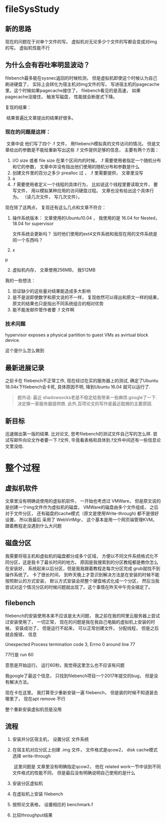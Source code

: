 # fileSysStudy


## 新的思路
现在的问题在于对单个文件的写。
虚拟机对无论多少个文件的写都会变成对img的写。
虚拟机性能不行




## 为什么会有吞吐率明显波动？
filebench最多能在sysnec返回的时候检测， 但是虚拟机即使这个时候认为自己刷进硬盘了， 实际上会转化为宿主机对img文件的写， 写进宿主机的pagecache里。这个时候如果pagecache接住了， filebench看见的是高速， 如果pagecache没接住， 触发写磁盘， 性能就会断崖式下降。




复现的结果： 

​	结果普遍比文章提出的结果好很多。 





### 现在的问题是这样：

​	文章中说 他们写了四个 .f 文件， 用filebench模拟真的文件访问的情况。 但是文章给出的参数是不能给重新写出这些 .f 文件提供足够的信息， 主要有两个方面： 

1. I/O size 或者 file size 在某个区间内的时候， .f 需要使用者指定一个随机分布和它的参数， 文章中并没有指出他们使用的随机分布和参数是什么
2. 创建文件里的百分之多少 prealloc 过 ， .f 里需要提供， 文章里没写
3. a
4. .f 需要使用者定义一个线程的具体行为， 比如说这个线程里要读取文件， 要写文件， 用以模拟某种应用的访问硬盘过程。 文章也没有给出这个具体行为。 （读几次文件， 写几次文件）。 



现在除了这两点， 复现还有这么几点和文章不符合： 

1. 操作系统版本： 文章使用的Ubuntu10.04 ， 我使用的是 16.04 for Nested， 18.04 for supervisor

   文件系统会更新吗？ 当时他们使用的ext4文件系统和我现在用的文件系统是同一个东西吗？ 

2. x

p

2. 虚拟机内存， 文章使用256MB， 我512MB



我的一些想法： 

1. 验证缺少的这些量对结果能造成多大影响
2. 是不是说即使数字和原文说的不一样， 复现依然可以得出和原文一样的结果， 原文的结果也只是指出不同系统组合的相对优势
3. 能不能发邮件管作者要 .f 文件啊



### 技术问题

hypervisor exposes a physical partition to guest VMs as avirtual block device.

这个是什么怎么做到



## 最新进展记录
之前卡在 filebench不正常工作, 现在经过在买的服务器上的测试, 确定了Ubuntu 18.04x下filebench会卡死, 具体原因不明, 降到Ubuntu 16.04 就可以运行了.
> 题外话: 最近 shadowsocks老是不稳定给我带来一些麻烦.google了一下. 决定换一家服务器提供商. 此外,百项论文的写作是最近耽搁的主要原因.
## 新目标
迅速做出第一版的结果. 比对论文, 思考filebench的测试文件自己写的怎么样. 尝试写邮件向论文作者要一下.f文件, 毕竟看表格和具体到.f文件中间还有一些信息论文里没给.


# 整个过程







## 虚拟机软件

文章里没有明确说使用的虚拟机软件， 一开始也考虑过 VMWare， 但是原文说的是创建一个img文件作为虚拟机的磁盘， VMWare的磁盘由多个文件组成， 之后对于文件分区， 还有磁盘的cache模式（原文是使用Write-through) 都不是很好设置， 所以我最后 采用了 WebVirtMgr， 这个基本是用一个网页端管理KVM。 跟着教程走没遇到什么大问题



## 磁盘分区

我需要将宿主机和虚拟机的磁盘都分成多个区域， 方便以不同文件系统格式化不同分区，这是我卡了最长时间的地方。 原因是我搜索到的分区教程都是教你怎么在安装好， 系统起来以后分区，但是我我跟着教程走每次分区完成 grub就找不到操作系统了。 卡了很长时间， 到昨天晚上才意识到解决方法是在安装的时候不能按照默认的方式安装， 默认方式安装会把整个硬盘格式化成一个分区， 然后当我尝试对这个情况分区的时候问题就出现了。这个事情在昨天中午完全搞定了。 



## filebench

filebench的安装使用本来不应该是太大问题， 我之前在我的阿里云服务器上尝试过安装使用了， 一切正常， 现在的问题是我在我自己电脑的虚拟机上安装的时候， 安装成功了， 但是运行不起来， 可以正常创建文件， 分配线程， 但是之后就会报错， 信息

Unexpected Process termination code 3, Errno 0 around line 77

77行是 run 60

意思是开始运行。 运行60秒。我觉得这里怎么也不应该有问题

我google了最这个信息， 只找到filebench项目一个2017年提交的bug， 但是没有解决方法。

现在卡在这里。 我打算至少重新安装一遍 filebench， 但是装的时候不知道装去哪里了， 现在apt remove 不行

整个重新安装虚拟机但是没用







## 流程

1. 安装并分区宿主机， 设置分区 文件系统

2. 在宿主机对应分区上创建 .img 文件， 文件格式是qcow2， disk cache模式选择 write-through

   ​	这里问题是 文章里没有明确指定qcow2， 他在 related work一节中谈到不同文件格式的性能不同， 但是最后没有明确说明自己使用的是什么

3. 安装分区虚拟机 

4. 在虚拟机上安装 filebench

5. 按照论文表格， 设置相应的 benchmark.f

6. 比较throughput结果
